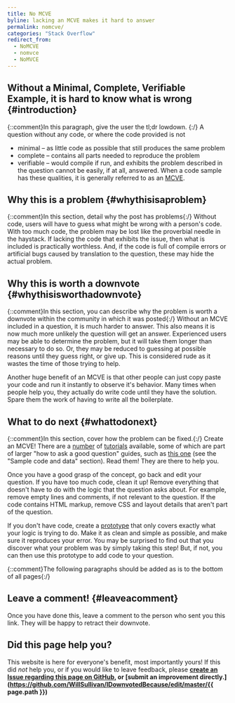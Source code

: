 ```yaml
---
title: No MCVE
byline: lacking an MCVE makes it hard to answer
permalink: nomcve/
categories: "Stack Overflow"
redirect_from:
  - NoMCVE
  - nomvce
  - NoMVCE
---
```

## Without a Minimal, Complete, Verifiable Example, it is hard to know what is wrong {#introduction}
{::comment}In this paragraph, give the user the tl;dr lowdown. {:/}
A question without any code, or where the code provided is not
 * minimal – as little code as possible that still produces the same problem
 * complete – contains all parts needed to reproduce the problem
 * verifiable – would compile if run, and exhibits the problem described in the question
cannot be easily, if at all, answered.
When a code sample has these qualities, it is generally referred to as an [MCVE](https://stackoverflow.com/help/mcve).

## Why this is a problem {#whythisisaproblem}
{::comment}In this section, detail why the post has problems{:/}
Without code, users will have to guess what might be wrong with a person's code. With too much code, the problem may be lost like the proverbial needle in the haystack. If lacking the code that exhibits the issue, then what is included is practically worthless. And, if the code is full of compile errors or artificial bugs caused by translation to the question, these may hide the actual problem.

## Why this is worth a downvote {#whythisisworthadownvote}
{::comment}In this section, you can describe why the problem is worth a downvote within the community in which it was posted{:/}
Without an MCVE included in a question, it is much harder to answer. This also means it is now much more unlikely the question will get an answer. Experienced users may be able to determine the problem, but it will take them longer than necessary to do so. Or, they may be reduced to guessing at possible reasons until they guess right, or give up. This is considered rude as it wastes the time of those trying to help.

Another huge benefit of an MCVE is that other people can just copy paste your code and run it instantly to observe it's behavior. Many times when people help you, they actually do write code until they have the solution. Spare them the work of having to write all the boilerplate.

## What to do next {#whattodonext}
{::comment}In this section, cover how the problem can be fixed.{:/}
Create an MCVE!  There are a [number](https://stackoverflow.com/help/mcve) of [tutorials](http://www.sscce.org/) available, some of which are part of larger "how to ask a good question" guides, such as [this one](https://codeblog.jonskeet.uk/2010/08/29/writing-the-perfect-question/) (see the "Sample code and data" section). Read them! They are there to help you.

Once you have a good grasp of the concept, go back and edit your question. If you have too much code, clean it up! Remove everything that doesn't have to do with the logic that the question asks about. For example, remove empty lines and comments, if not relevant to the question. If the code contains HTML markup, remove CSS and layout details that aren't part of the question. 

If you don't have code, create a [prototype](https://en.wikipedia.org/wiki/Software_prototyping) that only covers exactly what your logic is trying to do. Make it as clean and simple as possible, and make sure it reproduces your error. You may be surprised to find out that you discover what your problem was by simply taking this step! But, if not, you can then use this prototype to add code to your question.

{::comment}The following paragraphs should be added as is to the bottom of all pages{:/}
## Leave a comment! {#leaveacomment}
Once you have done this, leave a comment to the person who sent you this link. They will be happy to retract their downvote.

## Did this page help you?
This website is here for everyone's benefit, most importantly yours! If this did <i>not</i> help you, or if you would
like to leave feedback, please **[create an Issue regarding this page on GitHub,](https://github.com/WillSullivan/IDownvotedBecause/issues/new) or [submit an improvement directly.](https://github.com/WillSullivan/IDownvotedBecause/edit/master/{{ page.path }})**

